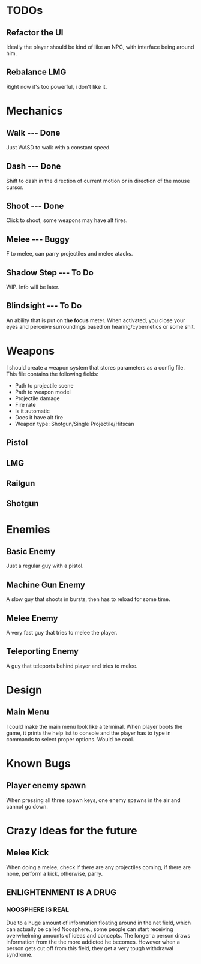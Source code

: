 # TODOs
## Refactor the UI
Ideally the player should be kind of like an NPC, with interface being around
him.
## Rebalance LMG
Right now it's too powerful, i don't like it.

# Mechanics
## Walk --- Done
Just WASD to walk with a constant speed.
## Dash --- Done
Shift to dash in the direction of current motion or in direction of the mouse
cursor.
## Shoot --- Done
Click to shoot, some weapons may have alt fires.
## Melee --- Buggy
F to melee, can parry projectiles and melee atacks.
## Shadow Step --- To Do
WIP. Info will be later.
## Blindsight --- To Do
An ability that is put on **the focus** meter. When activated, you close your
eyes and perceive surroundings based on hearing/cybernetics or some shit.

# Weapons
I should create a weapon system that stores parameters as a config file.
This file contains the following fields:
* Path to projectile scene
* Path to weapon model
* Projectile damage
* Fire rate
* Is it automatic
* Does it have alt fire 
* Weapon type: Shotgun/Single Projectile/Hitscan

## Pistol
## LMG
## Railgun
## Shotgun

# Enemies
## Basic Enemy
Just a regular guy with a pistol.
## Machine Gun Enemy
A slow guy that shoots in bursts, then has to reload for some time.
## Melee Enemy
A very fast guy that tries to melee the player.
## Teleporting Enemy
A guy that teleports behind player and tries to melee.

# Design
## Main Menu
I could make the main menu look like a terminal. When player boots the game, it
prints the help list to console and the player has to type in commands to
select proper options. Would be cool.
# Known Bugs
## Player enemy spawn
When pressing all three spawn keys, one enemy spawns in the air and cannot go down.
# Crazy Ideas for the future
## Melee Kick
When doing a melee, check if there are any projectiles coming, if there are none, perform a kick, otherwise, parry.
## ENLIGHTENMENT IS A DRUG
### NOOSPHERE IS REAL
Due to a huge amount of information floating around in the net field, which can
actually be called Noosphere., some people can start receiving overwhelming
amounts of ideas and concepts. The longer a person draws information from the
the more addicted he becomes. However when a person gets cut off from this
field, they get a very tough withdrawal syndrome.
